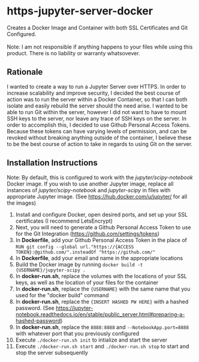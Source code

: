 # https-jupyter-server-docker
Creates a Docker Image and Container with both SSL Certificates and Git Configured. <br><br>
Note: I am not responsible if anything happens to your files while using this product. There is no liability or warranty whatsovever.<br>
## Rationale
I wanted to create a way to run a Jupyter Server over HTTPS. In order to increase scalability and improve security, I decided the best course of action was to run the server within a Docker Container, so that I can both isolate and easily rebuild the server should the need arise. I wanted to be able to run Git within the server, however I did not want to have to mount SSH keys to the server, nor leave any trace of SSH keys on the server. In order to accomplish this, I decided to use Github Personal Access Tokens. Because these tokens can have varying levels of permission, and can be revoked without breaking anything outside of the container, I believe these to be the best course of action to take in regards to using Git on the server.<br>
## Installation Instructions
Note: By default, this is configured to work with the *jupyter/scipy-notebook* Docker image. If you wish to use another Jupyter image, replace all instances of *jupyter/scipy-notebook* and *jupyter-scipy* in files with appropriate Jupyter image. (See https://hub.docker.com/u/jupyter/ for all the images)
1. Install and configure Docker, open desired ports, and set up your SSL certificates (I recommend LetsEncrypt)
2. Next, you will need to generate a Github Personal Access Token to use for the Git Integration (https://github.com/settings/tokens)
3. In **Dockerfile**, add your Github Personal Access Token in the place of `RUN git config --global url."https://{ACCESS TOKEN}:@github.com/".insteadOf "https://github.com/"`
4. In **Dockerfile**, add your email and name in the appropriate locations
5. Build the Docker image by running `docker build -t {USERNAME}/jupyter-scipy .`
6. In **docker-run.sh**, replace the volumes with the locations of your SSL keys, as well as the location of your files for the container
7. In **docker-run.sh**, replace the `{USERNAME}` with the same name that you used for the "docker build" command
8. In **docker-run.sh**, replace the `{INSERT HASHED PW HERE}` with a hashed password. (See https://jupyter-notebook.readthedocs.io/en/stable/public_server.html#preparing-a-hashed-password)
9. In **docker-run.sh**, replace the `8888:8888` and `--NotebookApp.port=8888` with whatever port that you previously configured
10. Execute `./docker-run.sh init` to intialize and start the server
11. Execute `./docker-run.sh start` and `./docker-run.sh stop` to start and stop the server subsequently
